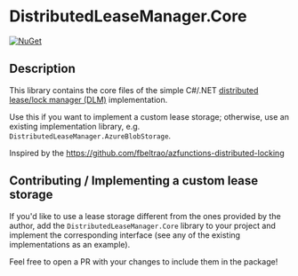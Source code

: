 ﻿# DistributedLeaseManager.Core

[![NuGet](https://img.shields.io/nuget/v/DistributedLeaseManager.Core)](https://nuget.org/packages/DistributedLeaseManager.Core)

## Description

This library contains the core files of the simple C#/.NET [distributed lease/lock manager (DLM)](https://en.wikipedia.org/wiki/Distributed_lock_manager) implementation.

Use this if you want to implement a custom lease storage; otherwise, use an existing implementation library, e.g. `DistributedLeaseManager.AzureBlobStorage`.

Inspired by the https://github.com/fbeltrao/azfunctions-distributed-locking

## Contributing / Implementing a custom lease storage

If you'd like to use a lease storage different from the ones provided by the author, add the `DistributedLeaseManager.Core` library to your project and implement the corresponding interface (see any of the existing implementations as an example).

Feel free to open a PR with your changes to include them in the package!

